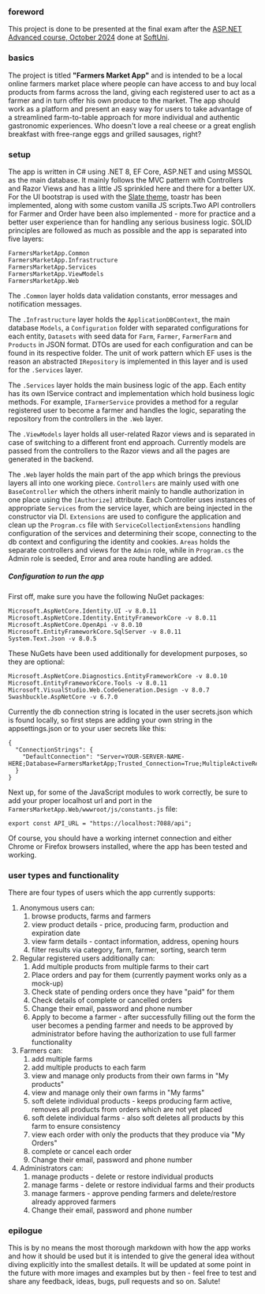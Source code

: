 ### foreword
This project is done to be presented at the final exam after the [ASP.NET Advanced course, October 2024](https://softuni.bg/trainings/4708/asp-net-advanced-october-2024) done at [SoftUni](https://softuni.bg/). 
<br>
### basics
The project is titled **"Farmers Market App"** and is intended to be a local online farmers market place where people can have access to and buy local products from farms across the land, giving each registered user to act as a farmer and in turn offer his own produce to the market. The app should work as a platform and present an easy way for users to take advantage of a streamlined farm-to-table approach for more individual and authentic gastronomic experiences. Who doesn't love a real cheese or a great english breakfast with free-range eggs and grilled sausages, right?


### setup

The app is written in C# using .NET 8, EF Core, ASP.NET and using MSSQL as the main database. It mainly follows the MVC pattern with Controllers and Razor Views and has a little JS sprinkled here and there for a better UX. For the UI bootstrap is used with the [Slate theme](https://bootswatch.com/slate/), toastr has been implemented, along with some custom vanilla JS scripts.Two API controllers for Farmer and Order have been also implemented - more for practice and a better user experience than for handling any serious business logic. SOLID principles are followed as much as possible and the app is separated into five layers:

```
FarmersMarketApp.Common
FarmersMarketApp.Infrastructure
FarmersMarketApp.Services
FarmersMarketApp.ViewModels
FarmersMarketApp.Web
```

The `.Common` layer holds data validation constants, error messages and notification messages.

The `.Infrastructure` layer holds the `ApplicationDBContext`, the main database `Models`, a `Configuration` folder with separated configurations for each entity, `Datasets` with seed data for `Farm`, `Farmer`, `FarmerFarm` and `Products` in JSON format. DTOs are used for each configuration and can be found in its respective folder. The unit of work pattern which EF uses is the reason an abstracted `IRepository` is implemented in this layer and is used for the `.Services` layer.

The `.Services` layer holds the main business logic of the app. Each entity has its own IService contract and implementation which hold business logic methods. For example, `IFarmerService` provides a method for a regular registered user to become a farmer and handles the logic, separating the repository from the controllers in the `.Web` layer.

The `.ViewModels` layer holds all user-related Razor views and is separated in case of switching to a different front end approach. Currently models are passed from the controllers to the Razor views and all the pages are generated in the backend.

The `.Web` layer holds the main part of the app which brings the previous layers all into one working piece. `Controllers` are mainly used with one `BaseController` which the others inherit mainly to handle authorization in one place using the `[Authorize]` attribute. Each Controller uses instances of appropriate `Services` from the service layer, which are being injected in the constructor via DI. `Extensions` are used to configure the application and clean up the `Program.cs` file with `ServiceCollectionExtensions` handling  configuration of the services and determining their scope, connecting to the db context and configuring the identity and cookies. `Areas` holds the separate controllers and views for the `Admin` role, while in `Program.cs` the Admin role is seeded, Error and area route handling are added. 

##### Configuration to run the app

First off, make sure you have the following NuGet packages:

```
Microsoft.AspNetCore.Identity.UI -v 8.0.11
Microsoft.AspNetCore.Identity.EntityFrameworkCore -v 8.0.11
Microsoft.AspNetCore.OpenApi -v 8.0.10
Microsoft.EntityFrameworkCore.SqlServer -v 8.0.11
System.Text.Json -v 8.0.5
```

These NuGets have been used additionally for development purposes, so they are optional: 
```
Microsoft.AspNetCore.Diagnostics.EntityFrameworkCore -v 8.0.10
Microsoft.EntityFrameworkCore.Tools -v 8.0.11
Microsoft.VisualStudio.Web.CodeGeneration.Design -v 8.0.7
Swashbuckle.AspNetCore -v 6.7.0
```

Currently the db connection string is located in the user secrets.json which is found locally, so first steps are adding your own string in the appsettings.json or to your user secrets like this:

```
{
  "ConnectionStrings": {
    "DefaultConnection": "Server=YOUR-SERVER-NAME-HERE;Database=FarmersMarketApp;Trusted_Connection=True;MultipleActiveResultSets=true;TrustServerCertificate=true;"
  }
}
```

Next up, for some of the JavaScript modules to work correctly, be sure to add your proper localhost url and port in the `FarmersMarketApp.Web/wwwroot/js/constants.js` file:

```
export const API_URL = "https://localhost:7088/api";
```

Of course, you should have a working internet connection and either Chrome or Firefox browsers installed, where the app has been tested and working.

### user types and functionality
There are four types of users which the app currently supports:

1. Anonymous users can:
    1. browse products, farms and farmers
    2. view product details - price, producing farm, production and expiration date
    3. view farm details - contact information, address, opening hours
    4. filter results via category, farm, farmer, sorting, search term
2. Regular registered users additionally can:
    1. Add multiple products from multiple farms to their cart
    2. Place orders and pay for them (currently payment works only as a mock-up)
    3. Check state of pending orders once they have "paid" for them
    4. Check details of complete or cancelled orders
    5. Change their email, password and phone number
    6. Apply to become a farmer - after successfully filling out the form the user becomes a pending farmer and needs to be approved by administrator before having the authorization to use full farmer functionality
3. Farmers can:
    1. add multiple farms
    2. add multiple products to each farm
    3. view and manage only products from their own farms in "My products"
    4. view and manage only their own farms in "My farms"
    3. soft delete individual products - keeps producing farm active, removes all products from orders which are not yet placed
    4. soft delete individual farms - also soft deletes all products by this farm to ensure consistency
    5. view each order with only the products that they produce via "My Orders"
    6. complete or cancel each order
    7. Change their email, password and phone number
4. Administrators can:
    1. manage products - delete or restore individual products
    2. manage farms - delete or restore individual farms and their products
    3. manage farmers - approve pending farmers and delete/restore already approved farmers
    4. Change their email, password and phone number

### epilogue
This is by no means the most thorough markdown with how the app works and how it should be used but it is intended to give the general idea without diving explicitly into the smallest details. It will be updated at some point in the future with more images and examples but by then - feel free to test and share any feedback, ideas, bugs, pull requests and so on. Salute!
